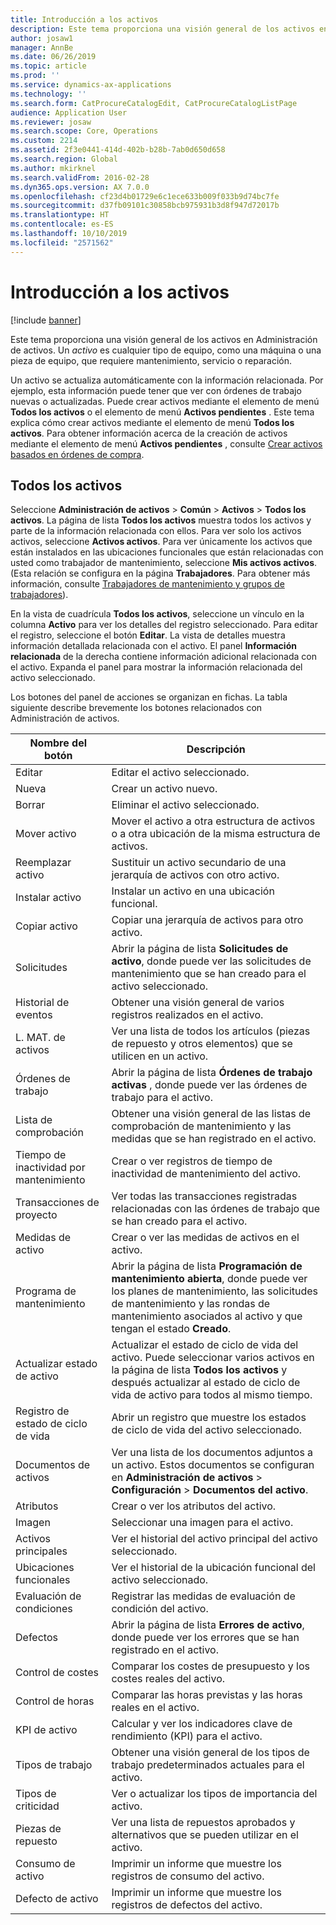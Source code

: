 ```yaml
---
title: Introducción a los activos
description: Este tema proporciona una visión general de los activos en Administración de activos.
author: josaw1
manager: AnnBe
ms.date: 06/26/2019
ms.topic: article
ms.prod: ''
ms.service: dynamics-ax-applications
ms.technology: ''
ms.search.form: CatProcureCatalogEdit, CatProcureCatalogListPage
audience: Application User
ms.reviewer: josaw
ms.search.scope: Core, Operations
ms.custom: 2214
ms.assetid: 2f3e0441-414d-402b-b28b-7ab0d650d658
ms.search.region: Global
ms.author: mkirknel
ms.search.validFrom: 2016-02-28
ms.dyn365.ops.version: AX 7.0.0
ms.openlocfilehash: cf23d4b01729e6c1ece633b009f033b9d74bc7fe
ms.sourcegitcommit: d37fb09101c30858bcb975931b3d8f947d72017b
ms.translationtype: HT
ms.contentlocale: es-ES
ms.lasthandoff: 10/10/2019
ms.locfileid: "2571562"
---
```

# <a name="introduction-to-assets"></a>Introducción a los activos

[!include [banner](../../includes/banner.md)]

 

Este tema proporciona una visión general de los activos en Administración de activos. Un *activo* es cualquier tipo de equipo, como una máquina o una pieza de equipo, que requiere mantenimiento, servicio o reparación.

Un activo se actualiza automáticamente con la información relacionada. Por ejemplo, esta información puede tener que ver con órdenes de trabajo nuevas o actualizadas. Puede crear activos mediante el elemento de menú **Todos los activos** o el elemento de menú **Activos pendientes** . Este tema explica cómo crear activos mediante el elemento de menú **Todos los activos**. Para obtener información acerca de la creación de activos mediante el elemento de menú **Activos pendientes** , consulte [Crear activos basados en órdenes de compra](../objects/create-objects-based-on-purchase-orders.md).

## <a name="all-assets"></a>Todos los activos

Seleccione **Administración de activos** \> **Común** \> **Activos** \> **Todos los activos**. La página de lista **Todos los activos** muestra todos los activos y parte de la información relacionada con ellos. Para ver solo los activos activos, seleccione **Activos activos**. Para ver únicamente los activos que están instalados en las ubicaciones funcionales que están relacionadas con usted como trabajador de mantenimiento, seleccione **Mis activos activos**. (Esta relación se configura en la página **Trabajadores**. Para obtener más información, consulte [Trabajadores de mantenimiento y grupos de trabajadores](../setup-for-objects/workers-and-worker-groups.md)).

En la vista de cuadrícula **Todos los activos**, seleccione un vínculo en la columna **Activo** para ver los detalles del registro seleccionado. Para editar el registro, seleccione el botón **Editar**. La vista de detalles muestra información detallada relacionada con el activo. El panel **Información relacionada** de la derecha contiene información adicional relacionada con el activo. Expanda el panel para mostrar la información relacionada del activo seleccionado.

Los botones del panel de acciones se organizan en fichas. La tabla siguiente describe brevemente los botones relacionados con Administración de activos.

| Nombre del botón          | Descripción                                                                                                                                                       |
|----------------------|-------------------------------------------------------------------------------------------------------------------------------------------------------------------|
| Editar                 | Editar el activo seleccionado.                                                                                                                                         |
| Nueva                  | Crear un activo nuevo.                                                                                                                                                |
| Borrar               | Eliminar el activo seleccionado.                                                                                                                                       |
| Mover activo           | Mover el activo a otra estructura de activos o a otra ubicación de la misma estructura de activos.                                                                                         |
| Reemplazar activo        | Sustituir un activo secundario de una jerarquía de activos con otro activo.                                                                                                  |
| Instalar activo        | Instalar un activo en una ubicación funcional.                                                                                                                          |
| Copiar activo           | Copiar una jerarquía de activos para otro activo.                                                                                                                          |
| Solicitudes             | Abrir la página de lista **Solicitudes de activo**, donde puede ver las solicitudes de mantenimiento que se han creado para el activo seleccionado.                                                                         |
| Historial de eventos        | Obtener una visión general de varios registros realizados en el activo.                                                                                                         |
| L. MAT. de activos            | Ver una lista de todos los artículos (piezas de repuesto y otros elementos) que se utilicen en un activo.                                                                                  |
| Órdenes de trabajo          | Abrir la página de lista **Órdenes de trabajo activas** , donde puede ver las órdenes de trabajo para el activo.                                                                                        |
| Lista de comprobación            | Obtener una visión general de las listas de comprobación de mantenimiento y las medidas que se han registrado en el activo.                                                                                                 |
| Tiempo de inactividad por mantenimiento | Crear o ver registros de tiempo de inactividad de mantenimiento del activo.                                                                                                       |
| Transacciones de proyecto | Ver todas las transacciones registradas relacionadas con las órdenes de trabajo que se han creado para el activo.                                                                                       |
| Medidas de activo       | Crear o ver las medidas de activos en el activo.                                                                                                               |
| Programa de mantenimiento | Abrir la página de lista **Programación de mantenimiento abierta**, donde puede ver los planes de mantenimiento, las solicitudes de mantenimiento y las rondas de mantenimiento asociados al activo y que tengan el estado **Creado**. |
| Actualizar estado de activo   | Actualizar el estado de ciclo de vida del activo. Puede seleccionar varios activos en la página de lista **Todos los activos** y después actualizar al estado de ciclo de vida de activo para todos al mismo tiempo.              |
| Registro de estado de ciclo de vida  | Abrir un registro que muestre los estados de ciclo de vida del activo seleccionado.                                                                                                                 |
| Documentos de activos      | Ver una lista de los documentos adjuntos a un activo. Estos documentos se configuran en **Administración de activos** \> **Configuración** \> **Documentos del activo**.                 |
| Atributos           | Crear o ver los atributos del activo.                                                                                                                             |
| Imagen                | Seleccionar una imagen para el activo.                                                                                                                                   |
| Activos principales        | Ver el historial del activo principal del activo seleccionado.                                                                                                                |
| Ubicaciones funcionales | Ver el historial de la ubicación funcional del activo seleccionado.                                                                                                          |
| Evaluación de condiciones | Registrar las medidas de evaluación de condición del activo.                                                                                                         |
| Defectos               | Abrir la página de lista **Errores de activo**, donde puede ver los errores que se han registrado en el activo.                                                                                             |
| Control de costes         | Comparar los costes de presupuesto y los costes reales del activo.                                                                                                              |
| Control de horas         | Comparar las horas previstas y las horas reales en el activo.                                                                                                              |
| KPI de activo           | Calcular y ver los indicadores clave de rendimiento (KPI) para el activo.                                                                                              |
| Tipos de trabajo            | Obtener una visión general de los tipos de trabajo predeterminados actuales para el activo.                                                                                                            |
| Tipos de criticidad    | Ver o actualizar los tipos de importancia del activo.                                                                                                                              |
| Piezas de repuesto          | Ver una lista de repuestos aprobados y alternativos que se pueden utilizar en el activo.                                                                               |
| Consumo de activo    | Imprimir un informe que muestre los registros de consumo del activo.                                                                                                |
| Defecto de activo          | Imprimir un informe que muestre los registros de defectos del activo.                                                                                                      |
